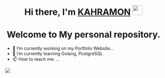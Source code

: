 <h1 align="center">Hi there, I'm <a href="https://kahramon.w3spaces.com/" target="_blank">KAHRAMON</a> 
<img src="https://github.com/blackcater/blackcater/raw/main/images/Hi.gif" height="32"/></h1>
<h1 align="center">Welcome to My personal repository.</h1>

- 🔭 I’m currently working on my Portfolio Website...
- 🌱 I’m currently learning Golang, PostgreSQL
- 📫 How to reach me: ...

  
![](https://github-profile-summary-cards.vercel.app/api/cards/profile-details?username=HADJIBAEV&theme=solarized_dark)
